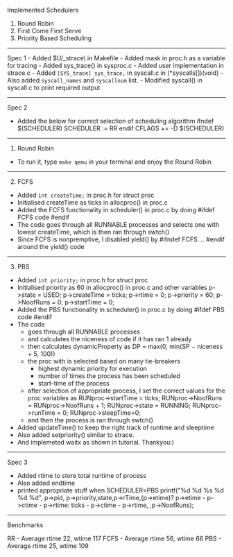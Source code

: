 Implemented Schedulers 
1) Round Robin
2) First Come First Serve
3) Priority Based Scheduling

----------------------------------------------------------------------------------------------------------------------------

Spec 1
    - Added $U/_strace\ in Makefile
    - Added mask in proc.h as a variable for tracing
    - Added sys_trace() in sysproc.c
    - Added user implementation in strace.c
    - Added ``[SYS_trace] sys_trace,`` in syscall.c in (*syscalls[])(void)
        - Also added `syscall_names` and `syscallnum` list.
    - Modified syscall() in syscall.c to print required output

----------------------------------------------------------------------------------------------------------------------------

Spec 2

- Added the below for correct selection of scheduling algorithm
        ifndef $(SCHEDULER)
            SCHEDULER := RR
        endif
        CFLAGS += -D $(SCHEDULER)
----------------------------------------------------------------------------------------------------------------------------

1) Round Robin
- To run it, type ``make qemu`` in your terminal and enjoy the Round Robin

----------------------------------------------------------------------------------------------------------------------------

2) FCFS
- Added `int createTime;` in proc.h for struct proc
- Initialised createTime as ticks in allocproc() in proc.c
- Added the FCFS functionality in scheduler() in proc.c by doing 
    #ifdef FCFS
        code
    #endif
- The code goes through all RUNNABLE processes and selects one with lowest createTime, which is then ran through swtch()
- Since FCFS is nonpremptive, I disabled yield() by 
    #ifndef FCFS
        ...
    #endif
  around the yield() code

----------------------------------------------------------------------------------------------------------------------------

3) PBS
- Added `int priority;` in proc.h for struct proc
- Initialised priority as 60 in allocproc() in proc.c and other variables
    p->state = USED;
    p->createTime = ticks;
    p->rtime = 0;
    p->priority = 60;
    p->NoofRuns = 0;
    p->startTime = 0;
- Added the PBS functionality in scheduler() in proc.c by doing 
    #ifdef PBS
        code
    #endif
- The code 
    - goes through all RUNNABLE processes 
    - and calculates the niceness of code if it has ran 1 already
    - then calculates dynamicProperty as DP = max(0, min(SP − niceness + 5, 100))
    - the proc with is selected based on many tie-breakers
        - highest dynamic priority for execution
        - number of times the process has been scheduled 
        - start-time of the process 
    - after selection of appropriate process, I set the correct values for the proc variables as 
        RUNproc->startTime = ticks;
        RUNproc->NoofRuns = RUNproc->NoofRuns + 1;
        RUNproc->state = RUNNING;
        RUNproc->runTime = 0;
        RUNproc->sleepTime=0;
    - and then the process is ran through swtch()
- Added updateTime() to keep the right track of runtime and sleeptime
- Also added setpriority() similar to strace.
- And implemeted waitx as shown in tutorial. Thankyou:)

----------------------------------------------------------------------------------------------------------------------------

Spec 3

- Added rtime to store total runtime of process
- Also added endtime 
- printed appropriate stuff when SCHEDULER=PBS
    printf("%d %d %s %d %d %d", p->pid, p->priority,state,p->rTime,(p->etime)? p->etime - p->ctime - p->rtime: ticks - p->ctime - p->rtime, ,p->NoofRuns);

----------------------------------------------------------------------------------------------------------------------------

Benchmarks

RR - Average rtime 22,  wtime 117
FCFS - Average rtime 56,  wtime 66
PBS - Average rtime 25,  wtime 109
